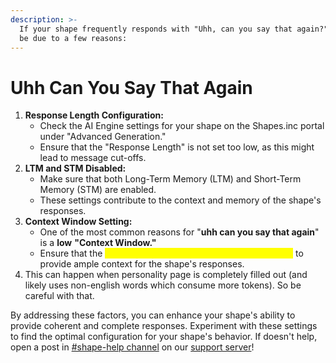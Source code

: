 ```yaml
---
description: >-
  If your shape frequently responds with "Uhh, can you say that again?" it could
  be due to a few reasons:
---
```


# Uhh Can You Say That Again

1. **Response Length Configuration:**
   * Check the AI Engine settings for your shape on the Shapes.inc portal under "Advanced Generation."
   * Ensure that the "Response Length" is not set too low, as this might lead to message cut-offs.
2. **LTM and STM Disabled:**
   * Make sure that both Long-Term Memory (LTM) and Short-Term Memory (STM) are enabled.
   * These settings contribute to the context and memory of the shape's responses.
3. **Context Window Setting:**
   * One of the most common reasons for "**uhh can you say that again**" is a **low** **"Context Window."**
   * Ensure that the <mark style="color:yellow;">**"Context Window" is set to its highest value**</mark> to provide ample context for the shape's responses.
4. This can happen when personality page is completely filled out (and likely uses non-english words which consume more tokens). So be careful with that.

By addressing these factors, you can enhance your shape's ability to provide coherent and complete responses. Experiment with these settings to find the optimal configuration for your shape's behavior. If doesn't help, open a post in [#shape-help channel](https://discord.com/channels/781212328749301790/1185774428546682881) on our [support server](https://discord.gg/shapes)!
